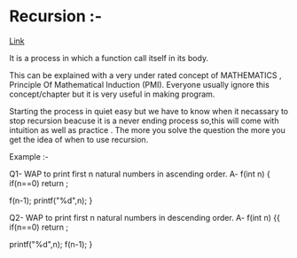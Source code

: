 # Recursion :- 

[Link](https://youtu.be/TZR6tMs4vmQ)

It is a process in which a function call itself in its body.

This can be explained with a very under rated concept of MATHEMATICS , Principle Of Mathematical Induction (PMI). Everyone usually ignore this concept/chapter but it is very useful in making program.

Starting the process in quiet easy but we have to know when it necassary to stop recursion beacuse it is a never ending process so,this will come with intuition as well as practice .
The more you solve the question the more you get the idea of when to use recursion.

Example :- 

Q1- WAP to print first n natural numbers in ascending order.
A-  f(int n)
    {
    if(n==0)
    return ;
    
   f(n-1);
    printf("%d",n);
    }
    

Q2- WAP to print first n natural numbers in descending order.
A-  f(int n)
    {{
    if(n==0)
    return ;
    
   printf("%d",n);
    f(n-1);
    }
